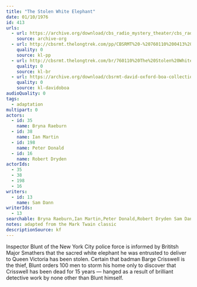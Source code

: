 ```yaml
---
title: "The Stolen White Elephant"
date: 01/10/1976
id: 413
urls: 
  - url: https://archive.org/download/cbs_radio_mystery_theater/cbs_radio_mystery_theater-0401-0450.zip/cbs_radio_mystery_theater-0401-0450%2Fcbsrmt_0413_the_stolen_white_elephant.mp3
    source: archive-org
  - url: http://cbsrmt.thelongtrek.com/pp/CBSRMT%20-%20760110%200413%20The%20Stolen%20White%20Elephant_pp.mp3
    quality: 0
    source: kl-pp
  - url: http://cbsrmt.thelongtrek.com/br/760110%20The%20Stolen%20White%20Elephant%20WOR.mp3
    quality: 0
    source: kl-br
  - url: https://archive.org/download/cbsrmt-david-oxford-boa-collection/CBSRMT-760110-0413-The-Stolen-White-Elephant-(128-44)_KIXI-{BoA}.mp3
    quality: 0
    source: kl-davidoboa
audioQuality: 0
tags: 
  - adaptation
multipart: 0
actors:  
  - id: 35
    name: Bryna Raeburn  
  - id: 38
    name: Ian Martin  
  - id: 198
    name: Peter Donald  
  - id: 16
    name: Robert Dryden
actorIds:  
  - 35  
  - 38  
  - 198  
  - 16
writers:  
  - id: 13
    name: Sam Dann
writerIds:  
  - 13
searchable: Bryna Raeburn,Ian Martin,Peter Donald,Robert Dryden Sam Dann
notes: adapted from the Mark Twain classic
descriptionSource: kf
---
```

Inspector Blunt of the New York City police force is informed by Brititsh Major Smathers that the sacred white elephant he was entrusted to deliver to Queen Victoria has been stolen. Certain that badman Barge Crisswell is the thief, Blunt orders 100 men to storm his home only to discover that Crisswell has been dead for 15 years — hanged as a result of brilliant detective work by none other than Blunt himself.